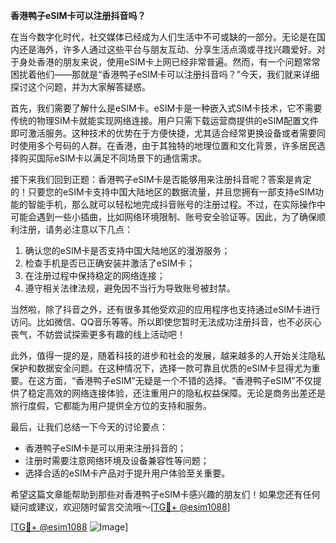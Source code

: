 **香港鸭子eSIM卡可以注册抖音吗？**

在当今数字化时代，社交媒体已经成为人们生活中不可或缺的一部分。无论是在国内还是海外，许多人通过这些平台与朋友互动、分享生活点滴或寻找兴趣爱好。对于身处香港的朋友来说，使用eSIM卡上网已经非常普遍。然而，有一个问题常常困扰着他们——那就是“香港鸭子eSIM卡可以注册抖音吗？”今天，我们就来详细探讨这个问题，并为大家解答疑惑。

首先，我们需要了解什么是eSIM卡。eSIM卡是一种嵌入式SIM卡技术，它不需要传统的物理SIM卡就能实现网络连接。用户只需下载运营商提供的eSIM配置文件即可激活服务。这种技术的优势在于方便快捷，尤其适合经常更换设备或者需要同时使用多个号码的人群。在香港，由于其独特的地理位置和文化背景，许多居民选择购买国际eSIM卡以满足不同场景下的通信需求。

接下来我们回到正题：香港鸭子eSIM卡是否能够用来注册抖音呢？答案是肯定的！只要您的eSIM卡支持中国大陆地区的数据流量，并且您拥有一部支持eSIM功能的智能手机，那么就可以轻松地完成抖音账号的注册过程。不过，在实际操作中可能会遇到一些小插曲，比如网络环境限制、账号安全验证等。因此，为了确保顺利注册，请务必注意以下几点：

1. 确认您的eSIM卡是否支持中国大陆地区的漫游服务；
2. 检查手机是否已正确安装并激活了eSIM卡；
3. 在注册过程中保持稳定的网络连接；
4. 遵守相关法律法规，避免因不当行为导致账号被封禁。

当然啦，除了抖音之外，还有很多其他受欢迎的应用程序也支持通过eSIM卡进行访问。比如微信、QQ音乐等等。所以即使您暂时无法成功注册抖音，也不必灰心丧气，不妨尝试探索更多有趣的线上活动吧！

此外，值得一提的是，随着科技的进步和社会的发展，越来越多的人开始关注隐私保护和数据安全问题。在这种情况下，选择一款可靠且优质的eSIM卡显得尤为重要。在这方面，“香港鸭子eSIM”无疑是一个不错的选择。“香港鸭子eSIM”不仅提供了稳定高效的网络连接体验，还注重用户的隐私权益保障。无论是商务出差还是旅行度假，它都能为用户提供全方位的支持和服务。

最后，让我们总结一下今天的讨论要点：
- 香港鸭子eSIM卡是可以用来注册抖音的；
- 注册时需要注意网络环境及设备兼容性等问题；
- 选择合适的eSIM卡产品对于提升用户体验至关重要。

希望这篇文章能帮助到那些对香港鸭子eSIM卡感兴趣的朋友们！如果您还有任何疑问或建议，欢迎随时留言交流哦～[[TG💪+ @esim1088](https://t.me/s/esim1088)]

[[TG💪+ @esim1088](https://t.me/s/esim1088) ![Image](https://i.postimg.cc/4NQfJmqS/Snipaste-2025-05-13-00-14-12.png)]